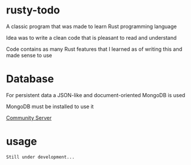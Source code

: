 # rusty-todo
A classic program that was made to learn Rust programming language

Idea was to write a clean code that is pleasant to read and understand

Code contains as many Rust features that I learned as of writing this and made sense to use

# Database
For persistent data a JSON-like and document-oriented MongoDB is used

MongoDB must be installed to use it

[Community Server](https://www.mongodb.com/try/download/community)

# usage
```
Still under development...
```

